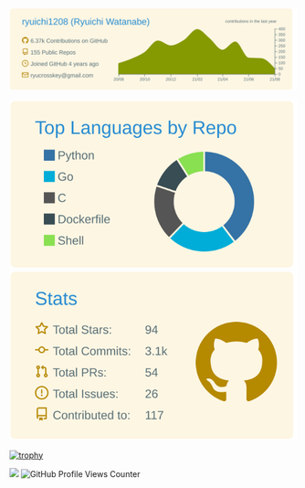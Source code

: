 [![](https://github.com/ryuichi1208/ryuichi1208/blob/master/profile-summary-card-output/solarized/0-profile-details.svg)](https://github.com/vn7n24fzkq/github-profile-summary-cards)

[![](https://github.com/ryuichi1208/ryuichi1208/blob/master/profile-summary-card-output/solarized/1-repos-per-language.svg)](https://github.com/vn7n24fzkq/github-profile-summary-cards)
[![](https://github.com/ryuichi1208/ryuichi1208/blob/master/profile-summary-card-output/solarized/3-stats.svg)](https://github.com/vn7n24fzkq/github-profile-summary-cards)

[![trophy](https://github-profile-trophy.vercel.app/?username=ryuichi1208&column=7)](https://github.com/ryo-ma/github-profile-trophy)

![](https://img.shields.io/github/last-commit/ryuichi1208/ryuichi1208/master?style=social)
![GitHub Profile Views Counter](https://komarev.com/ghpvc/?username=ryuichi1208)

